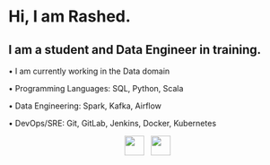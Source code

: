 # Hi, I am Rashed.

## I am a student and Data Engineer in training.

•	I am currently working in the Data domain

•	Programming Languages: SQL, Python, Scala

•	Data Engineering: Spark, Kafka, Airflow

•	DevOps/SRE: Git, GitLab, Jenkins, Docker, Kubernetes

<p align="center">
    <a href="mailto:golam.rashed@outlook.com"><img height="35" src="https://crhenr.xyz/imgs/logos/gmail_logo.svg"></a>&nbsp;&nbsp;
    <a href="https://www.linkedin.com/in/mg-rashed/"><img height="35" src="https://crhenr.xyz/imgs/logos/linkedin_logo.svg"></a>&nbsp;&nbsp;
</p>
